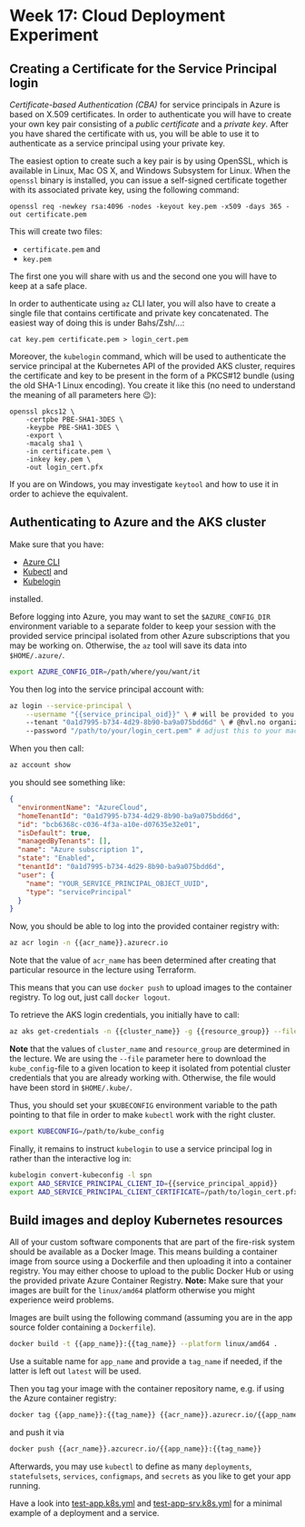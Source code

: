 # Week 17: Cloud Deployment Experiment

## Creating a Certificate for the Service Principal login

_Certificate-based Authentication (CBA)_ for service principals in Azure is based on X.509 certificates.
In order to authenticate you will have to create your own key pair consisting of a _public certificate_ and a _private key_.
After you have shared the certificate with us, you will be able to use it to authenticate as a service principal 
using your private key. 

The easiest option to create such a key pair is by using OpenSSL, which is available in Linux, Mac OS X, and Windows Subsystem for Linux.
When the `openssl` binary is installed, you can issue a self-signed certificate together with its associated private key, using the following command:
```shell
openssl req -newkey rsa:4096 -nodes -keyout key.pem -x509 -days 365 -out certificate.pem
```
This will create two files:

- `certificate.pem` and 
- `key.pem`

The first one you will share with us and the second one you will have to keep at a safe place.

In order to authenticate using `az` CLI later, you will also have to create a single file that contains certificate
and private key concatenated. The easiest way of doing this is under Bahs/Zsh/...:
```shell
cat key.pem certificate.pem > login_cert.pem
```

Moreover, the `kubelogin` command, which will be used to authenticate the service principal at the Kubernetes API of the provided AKS cluster,
requires the certificate and key to be present in the form of a PKCS#12 bundle (using the old SHA-1 Linux encoding).
You create it like this (no need to understand the meaning of all parameters here :wink:):

```shell
openssl pkcs12 \
	-certpbe PBE-SHA1-3DES \
	-keypbe PBE-SHA1-3DES \
	-export \
	-macalg sha1 \
	-in certificate.pem \ 
	-inkey key.pem \
	-out login_cert.pfx
```

If you are on Windows, you may investigate `keytool` and how to use it in order to achieve the equivalent.

## Authenticating to Azure and the AKS cluster

Make sure that you have:

- [Azure CLI](https://learn.microsoft.com/en-us/cli/azure/install-azure-cli)
- [Kubectl](https://kubernetes.io/docs/tasks/tools/) and 
- [Kubelogin](https://azure.github.io/kubelogin/install.html) 

installed. 

Before logging into Azure, you may want to set the `$AZURE_CONFIG_DIR` environment variable to a separate folder to 
keep your session with the provided service principal isolated from other Azure subscriptions that you may be working on.
Otherwise, the `az` tool will save its data into `$HOME/.azure/`.

```sh
export AZURE_CONFIG_DIR=/path/where/you/want/it
```

You then log into the service principal account with:
```sh
az login --service-principal \
    --username "{{service_principal_oid}}" \ # will be provided to you group by us
    --tenant "0a1d7995-b734-4d29-8b90-ba9a075bdd6d" \ # @hvl.no organization
    --password "/path/to/your/login_cert.pem" # adjust this to your machine
```

When you then call:
```sh
az account show
```
you should see something like:
```json
{
  "environmentName": "AzureCloud",
  "homeTenantId": "0a1d7995-b734-4d29-8b90-ba9a075bdd6d", 
  "id": "bcb6368c-c036-4f3a-a10e-d07635e32e01",
  "isDefault": true,
  "managedByTenants": [],
  "name": "Azure subscription 1",
  "state": "Enabled",
  "tenantId": "0a1d7995-b734-4d29-8b90-ba9a075bdd6d",
  "user": {
    "name": "YOUR_SERVICE_PRINCIPAL_OBJECT_UUID",
    "type": "servicePrincipal"
  }
}
```

Now, you should be able to log into the provided container registry with:
```sh
az acr login -n {{acr_name}}.azurecr.io
```
Note that the value of `acr_name` has been determined after creating that particular resource in the lecture using Terraform.

This means that you can use `docker push` to upload images to the container registry. To log out, just call `docker logout`.

To retrieve the AKS login credentials, you initially have to call:
```sh
az aks get-credentials -n {{cluster_name}} -g {{resource_group}} --file /path/to/kube_config
```
**Note** that the values of `cluster_name` and `resource_group` are determined in the lecture. 
We are using the `--file` parameter here to download the `kube_config`-file to a given location to keep it 
isolated from potential cluster credentials that you are already working with.
Otherwise, the file would have been stord in `$HOME/.kube/`.


Thus, you should set your `$KUBECONFIG` environment variable to the path pointing to that file in order to make `kubectl`
work with the right cluster.

```sh
export KUBECONFIG=/path/to/kube_config
```

Finally, it remains to instruct `kubelogin` to use a service principal log in rather than the interactive log in:
```sh
kubelogin convert-kubeconfig -l spn
export AAD_SERVICE_PRINCIPAL_CLIENT_ID={{service_principal_appid}}
export AAD_SERVICE_PRINCIPAL_CLIENT_CERTIFICATE=/path/to/login_cert.pfx
```

## Build images and deploy Kubernetes resources

All of your custom software components that are part of the fire-risk system should be available as a Docker Image.
This means building a container image from source using a Dockerfile and then uploading it into a container registry.
You may either choose to upload to the public Docker Hub or using the provided private Azure Container Registry.
**Note:** Make sure that your images are built for the `linux/amd64` platform otherwise you might experience weird problems.

Images are built using the following command (assuming you are in the app source folder containing a `Dockerfile`).

```sh 
docker build -t {{app_name}}:{{tag_name}} --platform linux/amd64 .
```
Use a suitable name for `app_name` and provide a `tag_name` if needed, if the latter is left out `latest` will be used.

Then you tag your image with the container repository name, e.g. if using the Azure container registry:
```sh 
docker tag {{app_name}}:{{tag_name}} {{acr_name}}.azurecr.io/{{app_name}}:{{tag_name}}
```
and push it via
```sh  
docker push {{acr_name}}.azcurecr.io/{{app_name}}:{{tag_name}}
```

Afterwards, you may use `kubectl` to define as many `deployments`, `statefulsets`, `services`, `configmaps`, and `secrets`
as you like to get your app running.

Have a look into [test-app.k8s.yml](./test-app.k8s.yml) and [test-app-srv.k8s.yml](./test-app-srv.k8s.yml) for 
a minimal example of a deployment and a service.
